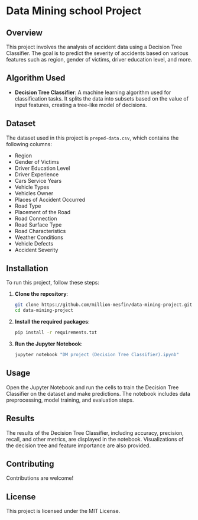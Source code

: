 # Data Mining school Project

## Overview
This project involves the analysis of accident data using a Decision Tree Classifier. The goal is to predict the severity of accidents based on various features such as region, gender of victims, driver education level, and more.

## Algorithm Used
- **Decision Tree Classifier**: A machine learning algorithm used for classification tasks. It splits the data into subsets based on the value of input features, creating a tree-like model of decisions.


## Dataset
The dataset used in this project is `preped-data.csv`, which contains the following columns:
- Region
- Gender of Victims
- Driver Education Level
- Driver Experience
- Cars Service Years
- Vehicle Types
- Vehicles Owner
- Places of Accident Occurred
- Road Type
- Placement of the Road
- Road Connection
- Road Surface Type
- Road Characteristics
- Weather Conditions
- Vehicle Defects
- Accident Severity

## Installation
To run this project, follow these steps:

1. **Clone the repository**:
    ```bash
    git clone https://github.com/million-mesfin/data-mining-project.git
    cd data-mining-project
    ```

2. **Install the required packages**:
    ```bash
    pip install -r requirements.txt
    ```

3. **Run the Jupyter Notebook**:
    ```bash
    jupyter notebook "DM project (Decision Tree Classifier).ipynb"
    ```

## Usage
Open the Jupyter Notebook and run the cells to train the Decision Tree Classifier on the dataset and make predictions. The notebook includes data preprocessing, model training, and evaluation steps.

## Results
The results of the Decision Tree Classifier, including accuracy, precision, recall, and other metrics, are displayed in the notebook. Visualizations of the decision tree and feature importance are also provided.

## Contributing
Contributions are welcome! 

## License
This project is licensed under the MIT License.

